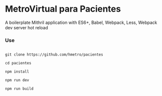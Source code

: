 # MetroVirtual para Pacientes
A boilerplate Mithril application with ES6+, Babel, Webpack, Less, Webpack dev server hot reload

### Use
```shell

git clone https://github.com/hmetro/pacientes

cd pacientes

npm install

npm run dev

npm run build

```